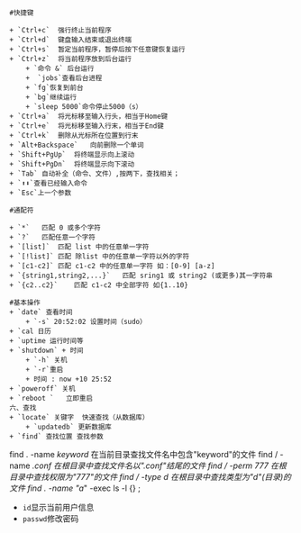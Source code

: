 ```
#快捷键

+ `Ctrl+c`	强行终止当前程序
+ `Ctrl+d`	键盘输入结束或退出终端
+ `Ctrl+s`	暂定当前程序，暂停后按下任意键恢复运行
+ `Ctrl+z`	将当前程序放到后台运行
    + `命令 &` 后台运行
    +  `jobs`查看后台进程
    + `fg`恢复到前台
    + `bg`继续运行
    + `sleep 5000`命令停止5000（s）
+ `Ctrl+a`	将光标移至输入行头，相当于Home键
+ `Ctrl+e`	将光标移至输入行末，相当于End键
+ `Ctrl+k`	删除从光标所在位置到行末
+ `Alt+Backspace`	向前删除一个单词
+ `Shift+PgUp`	将终端显示向上滚动
+ `Shift+PgDn`	将终端显示向下滚动
+ `Tab` 自动补全（命令、文件）,按两下，查找相关；
+ `⬆️⬇️`查看已经输入命令
+ `Esc`上一个参数

#通配符

+ `*`	匹配 0 或多个字符
+ `?`	匹配任意一个字符
+ `[list]`	匹配 list 中的任意单一字符
+ `[!list]`	匹配 除list 中的任意单一字符以外的字符
+ `[c1-c2]`	匹配 c1-c2 中的任意单一字符 如：[0-9] [a-z]
+ `{string1,string2,...}`	匹配 sring1 或 string2 (或更多)其一字符串
+ `{c2..c2}`	匹配 c1-c2 中全部字符 如{1..10}

#基本操作
+ `date` 查看时间
    + `-s` 20:52:02 设置时间（sudo）
+ `cal 日历
+ `uptime 运行时间等
+ `shutdown` + 时间
    + `-h` 关机
    + `-r`重启
    + 时间 : now +10 25:52
+ `poweroff` 关机
+ `reboot `   立即重启
六、查找
+ `locate` 关键字  快速查找（从数据库）
    + `updatedb` 更新数据库
+ `find` 查找位置 查找参数

```
find . -name *keyword*   在当前目录查找文件名中包含"keyword"的文件
find / -name *.conf     在根目录中查找文件名以".conf"结尾的文件
find / -perm 777   在根目录中查找权限为"777"的文件
find / -type d   在根目录中查找类型为"d"(目录)的文件
find . -name "a*" -exec ls -l {}  \;  

+ `id`显示当前用户信息
+ `passwd`修改密码
```
